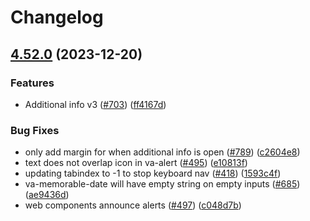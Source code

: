 # Changelog

## [4.52.0](https://github.com/department-of-veterans-affairs/component-library/compare/@department-of-veterans-affairs/web-components-v4.51.0...@department-of-veterans-affairs/web-components-v4.52.0) (2023-12-20)


### Features

* Additional info v3 ([#703](https://github.com/department-of-veterans-affairs/component-library/issues/703)) ([ff4167d](https://github.com/department-of-veterans-affairs/component-library/commit/ff4167dbc3dde8fb5ff61e213d005a45ecf597ea))


### Bug Fixes

* only add margin for when additional info is open ([#789](https://github.com/department-of-veterans-affairs/component-library/issues/789)) ([c2604e8](https://github.com/department-of-veterans-affairs/component-library/commit/c2604e82c8ee8628f5f16f8425fca38faf0d6ac9))
* text does not overlap icon in va-alert ([#495](https://github.com/department-of-veterans-affairs/component-library/issues/495)) ([e10813f](https://github.com/department-of-veterans-affairs/component-library/commit/e10813f2f64d5e16cf951e202cd0c9348596bf72))
* updating tabindex to -1 to stop keyboard nav ([#418](https://github.com/department-of-veterans-affairs/component-library/issues/418)) ([1593c4f](https://github.com/department-of-veterans-affairs/component-library/commit/1593c4f78b8357c0fdeec478d51b8b3486b21c41))
* va-memorable-date will have empty string on empty inputs ([#685](https://github.com/department-of-veterans-affairs/component-library/issues/685)) ([ae9436d](https://github.com/department-of-veterans-affairs/component-library/commit/ae9436d17674de8731496ab998c39e9d1cc15e3f))
* web components announce alerts ([#497](https://github.com/department-of-veterans-affairs/component-library/issues/497)) ([c048d7b](https://github.com/department-of-veterans-affairs/component-library/commit/c048d7bec2f19a1e2436d819b9999d34bb0e9551))
